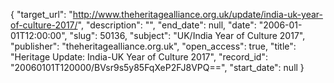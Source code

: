 {
  "target_url": "http://www.theheritagealliance.org.uk/update/india-uk-year-of-culture-2017/", 
  "description": "", 
  "end_date": null, 
  "date": "2006-01-01T12:00:00", 
  "slug": 50136, 
  "subject": "UK/India Year of Culture 2017", 
  "publisher": "theheritagealliance.org.uk", 
  "open_access": true, 
  "title": "Heritage Update: India-UK Year of Culture 2017", 
  "record_id": "20060101T120000/BVsr9s5y85FqXeP2FJ8VPQ==", 
  "start_date": null
}

